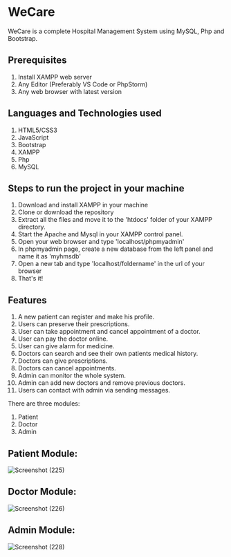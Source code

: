 # WeCare
WeCare is a complete Hospital Management System using MySQL, Php and Bootstrap.

## Prerequisites
1. Install XAMPP web server
2. Any Editor (Preferably VS Code or PhpStorm)
3. Any web browser with latest version

## Languages and Technologies used
1. HTML5/CSS3
2. JavaScript
3. Bootstrap
4. XAMPP
5. Php
6. MySQL

## Steps to run the project in your machine
1. Download and install XAMPP in your machine
2. Clone or download the repository
3. Extract all the files and move it to the 'htdocs' folder of your XAMPP directory.
4. Start the Apache and Mysql in your XAMPP control panel.
5. Open your web browser and type 'localhost/phpmyadmin'
6. In phpmyadmin page, create a new database from the left panel and name it as 'myhmsdb'
7. Open a new tab and type 'localhost/foldername' in the url of your browser
8. That's it!

## Features
1. A new patient can register and make his profile.
2. Users can preserve their prescriptions.
3. User can take appointment and cancel appointment of a doctor.
4. User can pay the doctor online.
5. User can give alarm for medicine.
6. Doctors can search and see their own patients medical history.
7. Doctors can give prescriptions.
8. Doctors can cancel appointments.
9. Admin can monitor the whole system.
10. Admin can add new doctors and remove previous doctors.
11. Users can contact with admin via sending messages.

There are three modules:
1. Patient
2. Doctor
3. Admin

## Patient Module:




![Screenshot (225)](https://user-images.githubusercontent.com/48941230/153004335-89d2ed38-0e67-4203-91b6-42e2471aed14.png)

## Doctor Module:

![Screenshot (226)](https://user-images.githubusercontent.com/48941230/153004998-622ae003-3ecb-49a1-8b3c-4782ba977901.png)

## Admin Module:

![Screenshot (228)](https://user-images.githubusercontent.com/48941230/153005411-4630dd13-7b3b-46ce-b001-533c56d35ff7.png)
